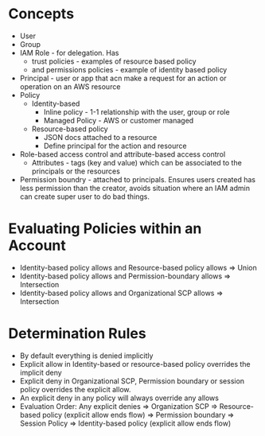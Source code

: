 # Concepts
* User
* Group
* IAM Role - for delegation. Has
  * trust policies - examples of resource based policy
  * and permissions policies - example of identity based policy
* Principal - user or app that acn make a request for an action or operation on an AWS resource
* Policy
  * Identity-based
    * Inline policy - 1-1 relationship with the user, group or role
    * Managed Policy - AWS or customer managed
  * Resource-based policy
    * JSON docs attached to a resource
    * Define principal for the action and resource
* Role-based access control and attribute-based access control
  * Attributes - tags (key and value) which can be associated to the principals or the resources
* Permission boundry - attached to principals. Ensures users created has less permission than the creator, avoids situation where an IAM admin can create super user to do bad things.  

# Evaluating Policies within an Account
* Identity-based policy allows and Resource-based policy allows => Union
* Identity-based policy allows and Permission-boundary allows => Intersection
* Identity-based policy allows and Organizational SCP allows => Intersection

# Determination Rules
* By default everything is denied implicitly
* Explicit allow in Identity-based or resource-based policy overrides the implicit deny
* Explicit deny in Organizational SCP, Permission boundary or session policy overrides the explicit allow.
* An explicit deny in any policy will always override any allows
* Evaluation Order: Any explicit denies => Organization SCP => Resource-based policy (explicit allow ends flow) => Permission boundary => Session Policy => Identity-based policy (explicit allow ends flow)
